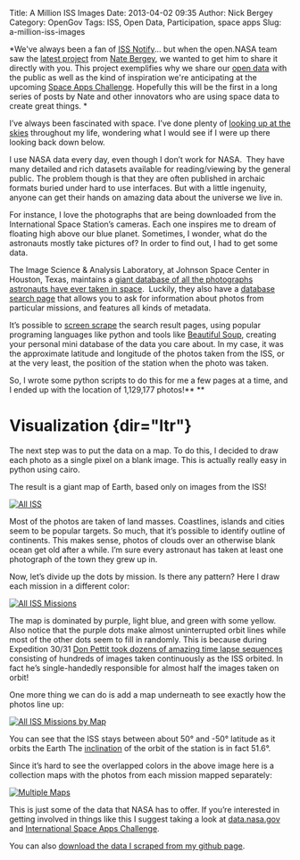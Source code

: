 Title: A Million ISS Images
Date: 2013-04-02 09:35
Author: Nick Bergey
Category: OpenGov
Tags: ISS, Open Data, Participation, space apps
Slug: a-million-iss-images

*We've always been a fan of [ISS Notify][]... but when the open.NASA
team saw the [latest project][] from [Nate Bergey][], we wanted to get
him to share it directly with you. This project exemplifies why we share
our [open data][] with the public as well as the kind of inspiration
we're anticipating at the upcoming [Space Apps Challenge][]. Hopefully
this will be the first in a long series of posts by Nate and other
innovators who are using space data to create great things. *

I’ve always been fascinated with space. I’ve done plenty of [looking up
at the skies][] throughout my life, wondering what I would see if I were
up there looking back down below.

I use NASA data every day, even though I don’t work for NASA.  They have
many detailed and rich datasets available for reading/viewing by the
general public. The problem though is that they are often published in
archaic formats buried under hard to use interfaces. But with a little
ingenuity, anyone can get their hands on amazing data about the universe
we live in.

For instance, I love the photographs that are being downloaded from the
International Space Station’s cameras. Each one inspires me to dream of
floating high above our blue planet. Sometimes, I wonder, what do the
astronauts mostly take pictures of? In order to find out, I had to get
some data.

The Image Science & Analysis Laboratory, at Johnson Space Center in
Houston, Texas, maintains a [giant database of all the photographs
astronauts have ever taken in space][].  Luckily, they also have a
[database search page][] that allows you to ask for information about
photos from particular missions, and features all kinds of metadata.

It’s possible to [screen scrape][] the search result pages, using
popular programing languages like python and tools like [Beautiful
Soup][], creating your personal mini database of the data you care
about. In my case, it was the approximate latitude and longitude of the
photos taken from the ISS, or at the very least, the position of the
station when the photo was taken.

So, I wrote some python scripts to do this for me a few pages at a time,
and I ended up with the location of 1,129,177 photos!** **

Visualization {dir="ltr"}
=============

The next step was to put the data on a map. To do this, I decided to
draw each photo as a single pixel on a blank image. This is actually
really easy in python using cairo.

The result is a giant map of Earth, based only on images from the ISS!

[![All ISS][]][All ISS]

Most of the photos are taken of land masses. Coastlines, islands and
cities seem to be popular targets. So much, that it’s possible to
identify outline of continents. This makes sense, photos of clouds over
an otherwise blank ocean get old after a while. I’m sure every astronaut
has taken at least one photograph of the town they grew up in.

Now, let’s divide up the dots by mission. Is there any pattern? Here I
draw each mission in a different color:

[![All ISS Missions][]][All ISS Missions]

The map is dominated by purple, light blue, and green with some yellow.
Also notice that the purple dots make almost uninterrupted orbit lines
while most of the other dots seem to fill in randomly. This is because
during Expedition 30/31 [Don Pettit took dozens of amazing time lapse
sequences][] consisting of hundreds of images taken continuously as the
ISS orbited. In fact he’s single-handedly responsible for almost half
the images taken on orbit!

One more thing we can do is add a map underneath to see exactly how the
photos line up:

[![All ISS Missions by Map][]][All ISS Missions by Map]

You can see that the ISS stays between about 50° and -50° latitude as it
orbits the Earth The [inclination][] of the orbit of the station is in
fact 51.6°.

Since it’s hard to see the overlapped colors in the above image here is
a collection maps with the photos from each mission mapped separately:

[![Multiple Maps][]][Multiple Maps]

This is just some of the data that NASA has to offer. If you’re
interested in getting involved in things like this I suggest taking a
look at [data.nasa.gov][open data] and [International Space Apps
Challenge][Space Apps Challenge].

You can also [download the data I scraped from my github page][latest
project].

 

  [ISS Notify]: http://mechanicalintegrator.com/2011/iss-notify/
  [latest project]: http://natronics.github.com/ISS-photo-locations/
  [Nate Bergey]: https://twitter.com/natronics
  [open data]: http://data.nasa.gov/
  [Space Apps Challenge]: http://spaceappschallenge.org/
  [looking up at the skies]: http://www.flickr.com/photos/natronics/5310760993/
  [giant database of all the photographs astronauts have ever taken in
  space]: http://eol.jsc.nasa.gov/
  [database search page]: http://eol.jsc.nasa.gov/sseop/mrf.htm
  [screen scrape]: http://en.wikipedia.org/wiki/Web_scraping
  [Beautiful Soup]: http://www.crummy.com/software/BeautifulSoup/
  [All ISS]: http://open.nasa.gov/wp-content/uploads/2013/04/all_iss.preview.png
  [All ISS Missions]: http://open.nasa.gov/wp-content/uploads/2013/04/all_iss_missions.preview.png
  [Don Pettit took dozens of amazing time lapse sequences]: http://vimeo.com/61083440
  [All ISS Missions by Map]: http://open.nasa.gov/wp-content/uploads/2013/04/all_iss_missions_map.preview.png
  [inclination]: http://en.wikipedia.org/wiki/Orbital_inclination
  [Multiple Maps]: http://open.nasa.gov/wp-content/uploads/2013/04/small_mult.preview.png
